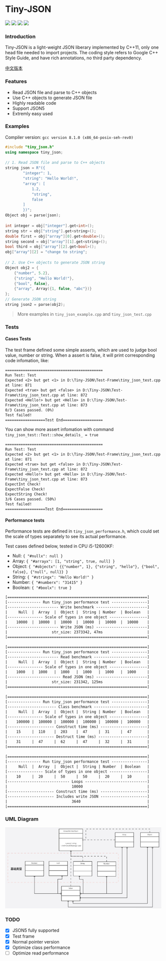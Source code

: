 # Tiny-JSON
![](https://img.shields.io/badge/c%2B%2B-11-blue) ![](https://img.shields.io/badge/release-v1.2-blue) ![](https://img.shields.io/badge/coverage-100%25-green) ![](https://img.shields.io/badge/license-mit-blue)

### Introduction
Tiny-JSON is a light-weight JSON liberary implemented by C++11, only one head file needed to import projects. The coding style refers to Google C++ Style Guide, and have rich annotations, no third party dependency.

[中文版本](https://github.com/Syan-Lin/Tiny-JSON/blob/main/README.md)

### Features
- Read JSON file and parse to C++ objects
- Use C++ objects to generate JSON file
- Highly readable code
- Support JSON5
- Extremly easy used

### Examples
Compiler version: `gcc version 8.1.0 (x86_64-posix-seh-rev0)`

```cpp
#include "tiny_json.h"
using namespace tiny_json;

// 1. Read JSON file and parse to C++ objects
string json = R"({
        "integer": 1,
        "string": "Hello World!",
        "array": [
            1.2,
            "string",
            false
        ]
        })";
Object obj = parse(json);

int integer = obj["integer"].get<int>();
string str = obj["string"].get<string>();
double first = obj["array"][0].get<double>();
string second = obj["array"][1].get<string>();
bool third = obj["array"][2].get<bool>();
obj["array"][2] = "change to string";

// 2. Use C++ objects to generate JSON string
Object obj2 = {
    {"number", 5.2},
    {"string", "Hello World!"},
    {"bool", false},
    {"array", Array({1, false, "abc"})}
};
// Generate JSON string
string json2 = parse(obj2);
```

>More examples in `tiny_json_example.cpp` and `tiny_json_test.cpp`

### Tests
#### Cases Tests
The test frame defined some simple asserts, which are used to judge bool value, number or string. When a assert is false, it will print corresponding code infomation, like:
```
============================================
Run Test: Test
Expected <2> but get <1> in D:\Tiny-JSON\Test-Frame\tiny_json_test.cpp at line: 871
Expected <true> but get <false> in D:\Tiny-JSON\Test-Frame\tiny_json_test.cpp at line: 872
Expected <Hello!> but get <Hello> in D:\Tiny-JSON\Test-Frame\tiny_json_test.cpp at line: 873
0/3 Cases passed. (0%)
Test failed!
==================Test End==================
```
You can show more assert infomation with command `tiny_json_test::Test::show_details_ = true`
```
============================================
Run Test: Test
Expected <2> but get <1> in D:\Tiny-JSON\Test-Frame\tiny_json_test.cpp at line: 871
Expected <true> but get <false> in D:\Tiny-JSON\Test-Frame\tiny_json_test.cpp at line: 872
Expected <Hello!> but get <Hello> in D:\Tiny-JSON\Test-Frame\tiny_json_test.cpp at line: 873
ExpectInt Check!
ExpectFalse Check!
ExpectString Check!
3/6 Cases passed. (50%)
Test failed!
==================Test End==================
```
#### Performance tests
Performance tests are defined in `tiny_json_performance.h`, which could set the scale of types separately to see its actual performance.

Test cases defined below, tested in CPU i5-12600KF:
- Null: `{ "#nullx": null }`
- Array: `{ "#arrayx": [1, "string", true, null] }`
- Object: `{ "#objectx": {{"number", 1}, {"string", "hello"}, {"bool", false}, {"null", null}} }`
- String: `{ "#stringx": "Hello World!" }`
- Number: `{ "#numberx": "31415" }`
- Boolean: `{ "#boolx": true }`
```
[===============================================================]
[--------------- Run tiny_json performance test ----------------]
[----------------------- Write benchmark -----------------------]
|     Null  |  Array  |  Object |  String | Number  | Boolean   |
[---------------- Scale of types in one object -----------------]
|    10000  |  10000  |  10000  |  10000  |  10000  |  10000    |
[----------------------- Write JSON (ms) -----------------------]
|                    str_size: 2373342, 47ms                    |
[===============================================================]

[===============================================================]
[--------------- Run tiny_json performance test ----------------]
[----------------------- Read benchmark ------------------------]
|     Null  |  Array  |  Object |  String | Number  | Boolean   |
[---------------- Scale of types in one object -----------------]
|    1000   |  1000   |  1000   |  1000   |  1000   |  1000     |
[------------------------ Read JSON (ms) -----------------------]
|                    str_size: 231342, 125ms                    |
[===============================================================]

[===============================================================]
[--------------- Run tiny_json performance test ----------------]
[---------------------- Class benchmark ------------------------]
|     Null  |  Array  |  Object |  String | Number  | Boolean   |
[---------------- Scale of types in one object -----------------]
|    100000 |  100000 |  100000 |  100000 |  100000 |  100000   |
[--------------------- Construct time (ms) ---------------------]
|    15     |  110    |  203    |  47     |  31     |  47       |
[--------------------- Destruct time (ms) ----------------------]
|    31     |  47     |  62     |  47     |  32     |  31       |
[===============================================================]

[===============================================================]
[--------------- Run tiny_json performance test ----------------]
|     Null  |  Array  |  Object |  String | Number  | Boolean   |
[---------------- Scale of types in one object -----------------]
|    10     |  20     |  50     |  50     |  20     |  10       |
[---------------------------- Loops ----------------------------]
|                             10000                             |
[--------------------- Construct time (ms) ---------------------]
[--------------------- Includes write JSON ---------------------]
|                             3640                              |
[===============================================================]
```

### UML Diagram
![uml](uml.jpg)

### TODO
- [x] JSON5 fully supported
- [x] Test frame
- [x] Normal pointer version
- [x] Optimize class performance
- [ ] Optimize read performance
